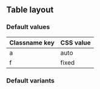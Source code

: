 ## Table layout


<!-- <values.tableLayout> -->
### Default values
|Classname key|CSS value|
|-------------|---------|
|a            |auto     |
|f            |fixed    |

<!-- </values.tableLayout> -->

<!-- <variants.tableLayout> -->
### Default variants

<!-- </variants.tableLayout> -->